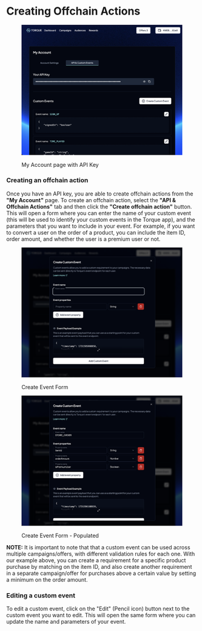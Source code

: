 # Creating Offchain Actions

<figure><img src="../../.gitbook/assets/screenshot-api-my-account.png" alt=""><figcaption><p>My Account page with API Key</p></figcaption></figure>

### Creating an offchain action

Once you have an API key, you are able to create offchain actions from the **"My Account"** page. To create an offchain action, select the **"API & Offchain Actions"** tab and then click the **"Create offchain action"** button. This will open a form where you can enter the name of your custom event (this will be used to identify your custom events in the Torque app), and the parameters that you want to include in your event. For example, if you want to convert a user on the order of a product, you can include the item ID, order amount, and whether the user is a premium user or not.

<figure><img src="../../.gitbook/assets/screenshot-create-event-1.png" alt=""><figcaption><p>Create Event Form</p></figcaption></figure>

<figure><img src="../../.gitbook/assets/screenshot-create-event-2.png" alt=""><figcaption><p>Create Event Form - Populated</p></figcaption></figure>

**NOTE:** It is important to note that that a custom event can be used across multiple campaigns/offers, with different validation rules for each one. With our example above, you can create a requirement for a specific product purchase by matching on the item ID, and also create another requirement in a separate campaign/offer for purchases above a certain value by setting a minimum on the order amount.

### Editing a custom event

To edit a custom event, click on the "Edit" (Pencil icon) button next to the custom event you want to edit. This will open the same form where you can update the name and parameters of your event.

